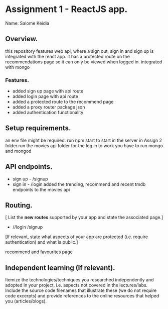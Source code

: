 # Assignment 1 - ReactJS app.

Name: Salome Keidia

## Overview.

this repository features web api, where a sign out, sign in and sign up is integrated with the react app.
it has a protected route on the recommendations page so it can only be viewed when logged in.
integrated with mongo

### Features.
+ added sign up page with api route
+ added login page with api route
+ added a protected route to the recommend page
+ added a proxy router package json
+ added authentication functionality

## Setup requirements.

an env file might be required. run npm start to start in the server in Assign 2 folder.run the movies api folder for the log in to work 
you have to run mongo and mongod

## API endpoints.


+ sign up - /signup
+ sign in - /login
added the trending, recommend and recent tmdb endpoints to the movies api

## Routing.

[ List the __new routes__ supported by your app and state the associated page.]

+ //login
/signup


[If relevant, state what aspects of your app are protected (i.e. require authentication) and what is public.]

recommend and favourites page

## Independent learning (If relevant).

Itemize the technologies/techniques you researched independently and adopted in your project, 
i.e. aspects not covered in the lectures/labs. Include the source code filenames that illustrate these 
(we do not require code excerpts) and provide references to the online resources that helped you (articles/blogs).


